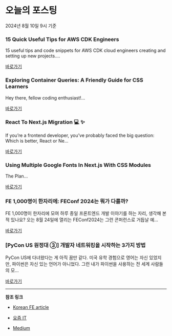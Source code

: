 # 오늘의 포스팅 
2024년 8월 10일 9시 기준 

### 15 Quick Useful Tips for AWS CDK Engineers 

 15 useful tips and code snippets for AWS CDK cloud engineers creating and setting up new projects.... 

 [바로가기](https://medium.com/m/signin?actionUrl=https%3A%2F%2Fmedium.com%2F_%2Fbookmark%2Fp%2Fa7675e1557aa&operation=register&redirect=https%3A%2F%2Fblog.serverlessadvocate.com%2F15-quick-useful-tips-for-aws-cdk-engineers-a7675e1557aa&source=---------0-84----------typescript------bookmark_preview----e6522683_254c_4ee2_8c05_12ba2e7525d2-------) 

### Exploring Container Queries: A Friendly Guide for CSS Learners 

 Hey there, fellow coding enthusiast!... 

 [바로가기](https://medium.com/m/signin?actionUrl=https%3A%2F%2Fmedium.com%2F_%2Fbookmark%2Fp%2F6f6af86aa09a&operation=register&redirect=https%3A%2F%2Fmedium.com%2Frewrite-tech%2Fexploring-container-queries-a-friendly-guide-for-css-learners-6f6af86aa09a&source=---------0-84----------frontend------bookmark_preview----97ebd33a_f33c_4700_8085_013dfcadfc82-------) 

### React To Next.js Migration  💻 ✨ 

 If you’re a frontend developer, you’ve probably faced the big question: Which is better, React or Ne... 

 [바로가기](https://medium.com/m/signin?actionUrl=https%3A%2F%2Fmedium.com%2F_%2Fbookmark%2Fp%2F4ddb71f11aac&operation=register&redirect=https%3A%2F%2Fmedium.com%2F%40dhineshkumar4567%2Fcreating-a-universal-component-for-react-and-next-js-4ddb71f11aac&source=---------0-84----------reactjs------bookmark_preview----c68c2d98_1575_4d51_b392_9ebecd1cf795-------) 

### Using Multiple Google Fonts In Next.js With CSS Modules 

 The Plan... 

 [바로가기](https://medium.com/m/signin?actionUrl=https%3A%2F%2Fmedium.com%2F_%2Fbookmark%2Fp%2F15d9a98c6602&operation=register&redirect=https%3A%2F%2Fmedium.com%2F%40mattyserwer%2Fusing-multiple-google-fonts-in-next-js-with-css-modules-15d9a98c6602&source=---------0-84----------nextjs------bookmark_preview----d67a8f91_be28_47ac_b768_219d46f818d1-------) 

### FE 1,000명이 한자리에: FEConf 2024는 뭐가 다를까? 

 FE 1,000명이 한자리에 모여 하루 종일 프론트엔드 개발 이야기를 하는 자리, 생각해 본 적 있나요? 오는 8월 24일에 열리는 FEConf2024는 그런 콘퍼런스로 거듭날 예... 

 [바로가기](https://yozm.wishket.com/magazine/detail/2711/) 

### [PyCon US 원정대 ③] 개발자 네트워킹을 시작하는 3가지 방법 

 PyCon US에 다녀왔다는 게 아직 꿈만 같다. 미국 유학 경험으로 영어는 자신 있었지만, 파이썬은 자신 있는 언어가 아니었다. 그런 내가 파이썬을 사용하는 전 세계 사람들의 모... 

 [바로가기](https://yozm.wishket.com/magazine/detail/2709/) 

---

**참조 링크**

- [Korean FE article](https://kofearticle.substack.com) 

- [요즘 IT](https://yozm.wishket.com/magazine) 

- [Medium](https://medium.com) 

